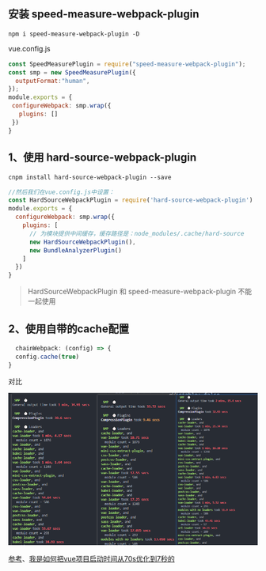 ## 安装 speed-measure-webpack-plugin

```shell
npm i speed-measure-webpack-plugin -D
```

vue.config.js

```js
const SpeedMeasurePlugin = require("speed-measure-webpack-plugin");
const smp = new SpeedMeasurePlugin({
  outputFormat:"human",
});
module.exports = {
 configureWebpack: smp.wrap({
   plugins: []
 })
}
```
## 1、使用 hard-source-webpack-plugin

```shell
cnpm install hard-source-webpack-plugin --save
```

```js
//然后我们在vue.config.js中设置：
const HardSourceWebpackPlugin = require('hard-source-webpack-plugin')
module.exports = {
  configureWebpack: smp.wrap({
    plugins: [
      // 为模块提供中间缓存，缓存路径是：node_modules/.cache/hard-source
      new HardSourceWebpackPlugin(),
      new BundleAnalyzerPlugin()
    ]
  })
}


```

>HardSourceWebpackPlugin 和 speed-measure-webpack-plugin 不能一起使用

## 2、使用自带的cache配置

```js
  chainWebpack: (config) => {
  config.cache(true)
}
```
对比

![](./img/对比.png)

[参考](https://hellowordjava.blog.csdn.net/article/details/119881095?spm=1001.2101.3001.6650.1&utm_medium=distribute.pc_relevant.none-task-blog-2%7Edefault%7ECTRLIST%7Edefault-1-119881095-blog-117809500.pc_relevant_sortByStrongTime&depth_1-utm_source=distribute.pc_relevant.none-task-blog-2%7Edefault%7ECTRLIST%7Edefault-1-119881095-blog-117809500.pc_relevant_sortByStrongTime&utm_relevant_index=1)、[我是如何把vue项目启动时间从70s优化到7秒的](https://juejin.cn/post/6979879230297341989)